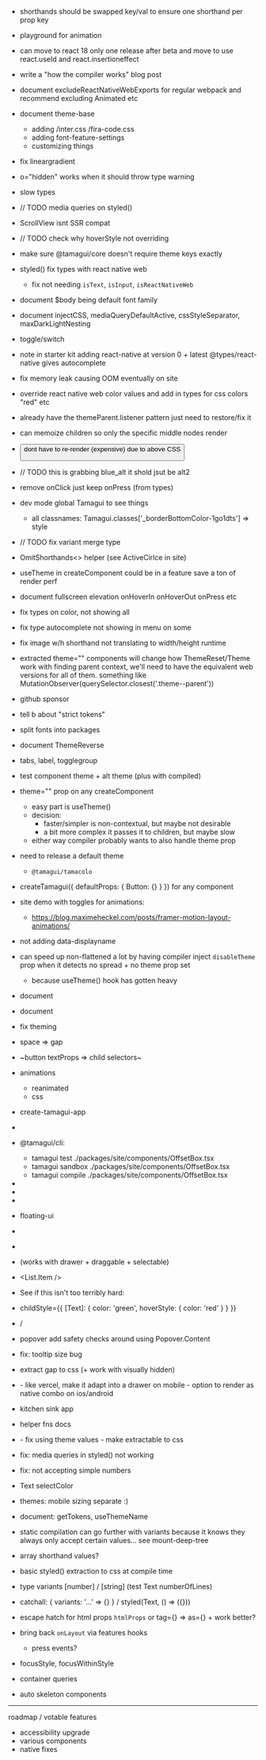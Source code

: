 - shorthands should be swapped key/val to ensure one shorthand per prop key
- playground for animation

- can move to react 18 only one release after beta and move to use react.useId and react.insertioneffect

- write a "how the compiler works" blog post

- document excludeReactNativeWebExports for regular webpack and recommend excluding Animated etc

- document theme-base
  - adding /inter.css /fira-code.css
  - adding font-feature-settings
  - customizing things

- fix lineargradient

- o="hidden" works when it should throw type warning
- slow types

- // TODO media queries on styled()

- ScrollView isnt SSR compat

- // TODO check why hoverStyle not overriding

- make sure @tamagui/core doesn't require theme keys exactly

- styled() fix types with react native web
  - fix not needing `isText`, `isInput`, `isReactNativeWeb`

- document $body being default font family
- document injectCSS, mediaQueryDefaultActive, cssStyleSeparator, maxDarkLightNesting

- toggle/switch

- note in starter kit adding react-native at version 0 + latest @types/react-native gives autocomplete

- fix memory leak causing OOM eventually on site

- override react native web color values and add in types for css colors "red" etc

- already have the themeParent.listener pattern just need to restore/fix it
- can memoize <Theme /> children so only the specific middle nodes render
- <Button /> dont have to re-render (expensive) due to above CSS


- // TODO this is grabbing blue_alt it shold jsut be alt2
- remove onClick just keep onPress (from types)
- dev mode global Tamagui to see things
  - all classnames: Tamagui.classes['_borderBottomColor-1go1dts'] => style
- // TODO fix variant merge type
- OmitShorthands<> helper (see ActiveCirlce in site)

- useTheme in createComponent could be in a feature save a ton of render perf
- document fullscreen elevation onHoverIn onHoverOut onPress etc
- fix types on color, not showing all
- fix type autocomplete not showing in menu on some
- fix image w/h shorthand not translating to width/height runtime
- extracted theme="" components will change how ThemeReset/Theme work with finding parent context, we'll need to have the equivalent web versions for all of them. something like MutationObserver(querySelector.closest('.theme--parent'))
- github sponsor
- tell b about "strict tokens"
- split fonts into packages
- document ThemeReverse

- tabs, label, togglegroup

- test component theme + alt theme (plus with compiled)

- theme="" prop on any createComponent
  - easy part is useTheme()
  - decision:
    - faster/simpler is non-contextual, but maybe not desirable
    - a bit more complex it passes it to children, but maybe slow
  - either way compiler probably wants to also handle theme prop

- need to release a default theme
  - `@tamagui/tamacolo`

- createTamagui({ defaultProps: { Button: {} } }) for any component

- site demo with toggles for animations:
  - https://blog.maximeheckel.com/posts/framer-motion-layout-animations/

- not adding data-displayname

- can speed up non-flattened a lot by having compiler inject `disableTheme` prop when it detects no spread + no theme prop set
  - because useTheme() hook has gotten heavy

- document <SizableFrame />
- document <EnsureFlexed />
- fix theming
- space => gap
- ~button textProps => child selectors~

- animations
	- reanimated
	- css

- create-tamagui-app

- <Scale />

- @tamagui/cli: 
  - tamagui test ./packages/site/components/OffsetBox.tsx
  - tamagui sandbox ./packages/site/components/OffsetBox.tsx
  - tamagui compile ./packages/site/components/OffsetBox.tsx

- <Group />
- <Selectable />
- <Draggable />

- floating-ui

- <Menu />
- <MenuDrawer />
- <List /> (works with drawer + draggable + selectable)
- <List.Item />

- See if this isn't too terribly hard:
- childStyle={{
    [Text]: {
      color: 'green',
      hoverStyle: {
        color: 'red'
      }
    }
  }}

- <Checkbox /> / <Switch />
- popover add safety checks around using Popover.Content
- fix: tooltip size bug

- extract gap to css (+ work with visually hidden)

- <Combobox />
  - like vercel, make it adapt into a drawer on mobile
    - option to render as native combo on ios/android

- kitchen sink app
- helper fns docs

- <LinearGradient />
  - fix using theme values
  - make extractable to css

- fix: media queries in styled() not working
- fix: <Paragraph size={} /> not accepting simple numbers

- Text selectColor

- themes: mobile sizing separate :)

- document: getTokens, useThemeName

- static compilation can go further with variants because it knows they always only accept certain values... see mount-deep-tree

- array shorthand values?

- basic styled() extraction to css at compile time

- type variants [number] / [string] (test Text numberOfLines)

- catchall: { variants: '...' => {} } / styled(Text, () => ({}))

- escape hatch for html props `htmlProps` or tag={} => as={} + work better?

- bring back `onLayout` via features hooks
  - press events?

- focusStyle, focusWithinStyle

- container queries

- auto skeleton components


----

roadmap / votable features

- accessibility upgrade
- various components
- native fixes
